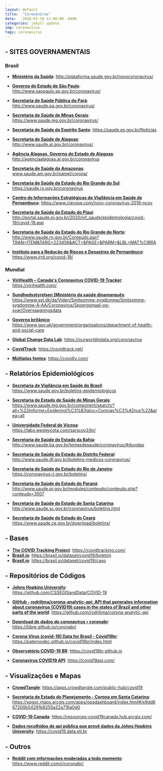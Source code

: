 ```yaml
---
layout: default
title:  "Coronavírus"
date:   2020-03-19 12:00:00 -0400
categories: jekyll update
img: coronavirus
tags: coronavirus
---
```



## - SITES GOVERNAMENTAIS

### Brasil

- **[Ministério da Saúde](http://plataforma.saude.gov.br/novocoronavirus/)**: http://plataforma.saude.gov.br/novocoronavirus/

- **[Governo do Estado de São Paulo](http://www.saopaulo.sp.gov.br/coronavirus/)**: http://www.saopaulo.sp.gov.br/coronavirus/

- **[Secretaria de Saúde Pública do Pará](http://www.saude.pa.gov.br/coronavirus/)**: http://www.saude.pa.gov.br/coronavirus/

- **[Secretaria de Saúde de Minas Gerais](https://www.saude.mg.gov.br/coronavirus)**: https://www.saude.mg.gov.br/coronavirus/

- **[Secretaria de Saúde do Espírito Santo](https://saude.es.gov.br/Noticias)**: https://saude.es.gov.br/Noticias

- **[Secretaria de Saúde de Alagoas](http://www.saude.al.gov.br/coronavirus/)**: http://www.saude.al.gov.br/coronavirus/

- **[Agência Alagoas, Governo do Estado de Alagoas](http://agenciaalagoas.al.gov.br/coronavirus)**: http://agenciaalagoas.al.gov.br/coronavirus

- **[Secretaria de Saúde do Amazonas](www.saude.am.gov.br/painel/corona/)**: www.saude.am.gov.br/painel/corona/

- **[Secretaria de Saúde do Estado do Rio Grande do Sul](https://saude.rs.gov.br/coronavirus)**: https://saude.rs.gov.br/coronavirus

- **[Centro de Informações Estratégicas de Vigilância em Saúde de Pernambuco](https://www.cievspe.com/novo-coronavirus-2019-ncov)**: https://www.cievspe.com/novo-coronavirus-2019-ncov

- **[Secretaria de Saúde do Estado do Piauí](http://portal.saude.pi.gov.br/2020/inf_saude/epidemiologia/covid-19/covid-19.asp)**: http://portal.saude.pi.gov.br/2020/inf_saude/epidemiologia/covid-19/covid-19.asp

- **[Secretaria de Saúde do Estado do Rio Grande do Norte](http://www.saude.rn.gov.br/Conteudo.asp?TRAN=ITEM&TARG=223456&ACT=&PAGE=&PARM=&LBL=MAT%C9RIA)**: http://www.saude.rn.gov.br/Conteudo.asp?TRAN=ITEM&TARG=223456&ACT=&PAGE=&PARM=&LBL=MAT%C9RIA

- **[Instituto para a Redução de Riscos e Desastres de Pernambuco](https://www.irrd.org/covid-19/)**: https://www.irrd.org/covid-19/

### Mundial

- **[ViriHealth – Canada's Coronavirus COVID-19 Tracker](https://virihealth.com/)**: https://virihealth.com/

- **[Sundhedsstyrelsen (Ministério da saúde dinamarquês](https://www.sst.dk/da/Viden/Smitsomme-sygdomme/Smitsomme-sygdomme-A-AA/Coronavirus/Spoergsmaal-og-svar/Overvaagningsdata)**: https://www.sst.dk/da/Viden/Smitsomme-sygdomme/Smitsomme-sygdomme-A-AA/Coronavirus/Spoergsmaal-og-svar/Overvaagningsdata

- **[Governo britânico](https://www.gov.uk/government/organisations/department-of-health-and-social-care)**: https://www.gov.uk/government/organisations/department-of-health-and-social-care

- **[Global Change Data Lab](https://ourworldindata.org/coronavirus)**: https://ourworldindata.org/coronavirus

- **[CovidTrack](https://covidtrack.net/)**: https://covidtrack.net/

- **[Múltiplas fontes](https://covidly.com/)**: https://covidly.com/

## - Relatórios Epidemiológicos

- **[Secretaria de Vigilância em Saúde do Brasil](https://www.saude.gov.br/boletins-epidemiologicos)**: https://www.saude.gov.br/boletins-epidemiologicos
    
- **[Secretaria de Estado de Saúde de Minas Gerais](https://www.saude.mg.gov.br/component/search/?all=%22Informe+Epidemiol%C3%B3gico+Coronav%C3%ADrus%22&area=all)**: https://www.saude.mg.gov.br/component/search/?all=%22Informe+Epidemiol%C3%B3gico+Coronav%C3%ADrus%22&area=all

- **[Universidade Federal de Viçosa](https://labs.wesleycota.com/sarscov2/br/)**: https://labs.wesleycota.com/sarscov2/br/

- **[Secretaria de Saúde do Estado da Bahia](http://www.saude.ba.gov.br/temasdesaude/coronavirus/#duvidas)**: http://www.saude.ba.gov.br/temasdesaude/coronavirus/#duvidas 

- **[Secretaria de Saúde do Estado do Distrito Federal](http://www.saude.df.gov.br/boletins-medicos-coronavirus/)**: http://www.saude.df.gov.br/boletins-medicos-coronavirus/

- **[Secretaria de Saúde do Estado do Rio de Janeiro](https://coronavirus.rj.gov.br/boletins/)**: https://coronavirus.rj.gov.br/boletins/

- **[Secretaria de Saúde do Estado do Paraná](http://www.saude.pr.gov.br/modules/conteudo/conteudo.php?conteudo=3507)**: http://www.saude.pr.gov.br/modules/conteudo/conteudo.php?conteudo=3507

- **[Secretaria de Saúde do Estado de Santa Catarina](http://www.saude.sc.gov.br/coronavirus/boletins.html)**: http://www.saude.sc.gov.br/coronavirus/boletins.html

- **[Secretaria de Saúde do Estado do Ceará](https://www.saude.ce.gov.br/download/boletins/)**: https://www.saude.ce.gov.br/download/boletins/

## - Bases
    
- **[The COVID Tracking Project](https://covidtracking.com/)**: https://covidtracking.com/
- **[Brasil.io](https://brasil.io/dataset/covid19/boletim)**: https://brasil.io/dataset/covid19/boletim
- **[Brasil.io](https://brasil.io/dataset/covid19/caso)**: https://brasil.io/dataset/covid19/caso

## - Repositórios de Códigos
    
- **[Johns Hopkins University](https://github.com/CSSEGISandData/COVID-19)**: https://github.com/CSSEGISandData/COVID-19

- **[GitHub - rodrilima/corona-analytic-api: API that generates information about coronavirus (COVID19) cases in the states of Brazil and other parts of the world](https://github.com/rodrilima/corona-analytic-api)**: https://github.com/rodrilima/corona-analytic-api

- **[Download de dados do coronavírus • coronabr](https://liibre.github.io/coronabr/)**: https://liibre.github.io/coronabr/

- **[Corona Virus (covid-19) Data for Brasil - Covid19br](https://paternogbc.github.io/covid19br/index.html)**: https://paternogbc.github.io/covid19br/index.html

- **[Observatório COVID-19 BR](https://covid19br.github.io)**: https://covid19br.github.io

- **[Coronavirus COVID19 API](https://covid19api.com/)**: https://covid19api.com/
        
## - Visualizações e Mapas
    
- **[CrowdTangle](https://apps.crowdtangle.com/public-hub/covid19)**: https://apps.crowdtangle.com/public-hub/covid19

- **[Secretaria de Estado do Planejamento - Corona em Santa Catarina](https://spgsc.maps.arcgis.com/apps/opsdashboard/index.html#/e9dd667200b54291b9255a22a716a0d0)**: https://spgsc.maps.arcgis.com/apps/opsdashboard/index.html#/e9dd667200b54291b9255a22a716a0d0

- **[COVID-19 Canada](https://resources-covid19canada.hub.arcgis.com/)**: https://resources-covid19canada.hub.arcgis.com/

- **[Dados recolhidos de api pública que provê dados da Johns Hopkins University](https://covid19.data.eti.br)**: https://covid19.data.eti.br

## - Outros

- **[Reddit com informações moderadas a todo momento](https://www.reddit.com/r/coronabr/)**: https://www.reddit.com/r/coronabr/
